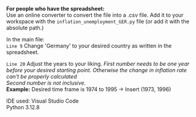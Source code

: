 **For people who have the spreadsheet:**  
Use an online converter to convert the file into a .csv file.
Add it to your workspace with the `inflation_unemployment_GER.py` file (or add it with the absolute path.)

In the main file:  
`Line 9` Change 'Germany' to your desired country as written in the spreadsheet.

`Line 20` Adjust the years to your liking. 
*First number needs to be one year before your desired starting point. Otherwise the change in inflation rate can't be properly calculated*  
*Second number is not inclusive.*  
**Example:** Desired time frame is 1974 to 1995 -> Insert (1973, 1996)

IDE used: Visual Studio Code  
Python 3.12.8
